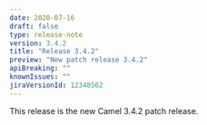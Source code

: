 ```yaml
---
date: 2020-07-16
draft: false 
type: release-note
version: 3.4.2
title: "Release 3.4.2"
preview: "New patch release 3.4.2"
apiBreaking: ""
knownIssues: ""
jiraVersionId: 12348562 
---
```


This release is the new Camel 3.4.2 patch release.
